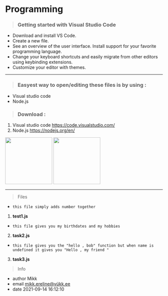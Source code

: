 # Programming
> ### Getting started with Visual Studio Code
 
* Download and install VS Code.
* Create a new file.
* See an overview of the user interface.
Install support for your favorite programming language.
* Change your keyboard shortcuts and easily migrate from other editors using keybinding extensions.
* Customize your editor with themes.
___


> ### Easyest way to open/editing these files is by using : 
* Visual studio code
* Node.js
> ### Download :
1. Visual studio code https://code.visualstudio.com/ 
2. Node.js https://nodejs.org/en/

<img src="https://images.prismic.io/launchdarkly/ZWQ2YzRhNTItYzg4Ny00NjA0LWI0NzItZWI5Mzg5ZDc3NDIy_visualstudio_code-card.png?auto=compress%2Cformat&rect=0%2C0%2C480%2C240&w=2000&h=1000" witdh="150" height="150">

<img src="https://upload.wikimedia.org/wikipedia/commons/thumb/d/d9/Node.js_logo.svg/1280px-Node.js_logo.svg.png" witdh="150" height="150">


___
> Files

- `this file simply adds number together`
1. **test1.js**
- `this file gives you my birthdates and my hobbies`
2. **task2.js**
- `this file gives you the "hello , bob" function but when name is undefined it gives you "Hello , my friend "`
3. **task3.js**


> Info
* author Mikk
 * email mikk.ereline@vükk.ee
 * date 2021-09-14 16:12:10